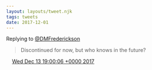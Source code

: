 ```yaml
---
layout: layouts/tweet.njk
tags: tweets
date: 2017-12-01
---
```


Replying to [@DMFrederickson](https://twitter.com/DMFrederickson/status/940721922295451648)

> Discontinued for now, but who knows in the future?

<img src="../../media/tweet.ico" width="12" /> [Wed Dec 13 19:00:06 +0000 2017](https://twitter.com/timwasson/status/941019920246169604)